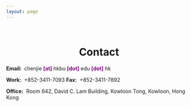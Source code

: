 ```yaml
---
layout: page
---
```


<p>&nbsp;</p>
<h1 style="text-align: center;">Contact</h1>

<p><strong>Email:&nbsp;</strong>
chenjie <span style="color:#800080;"><strong>[at]</strong></span> hkbu <span style="color:#800080;"><strong>[dot]</strong></span> edu <span style="color:#800080;"><strong>[dot]</strong></span> hk
</p>

<p><strong> Work:</strong>&nbsp; +852-3411-7093 <strong> Fax:</strong>&nbsp; +852-3411-7892</p>

<p><strong> Office:</strong>&nbsp; Room 642, David C. Lam Building, Kowloon Tong, Kowloon, Hong Kong</p>

